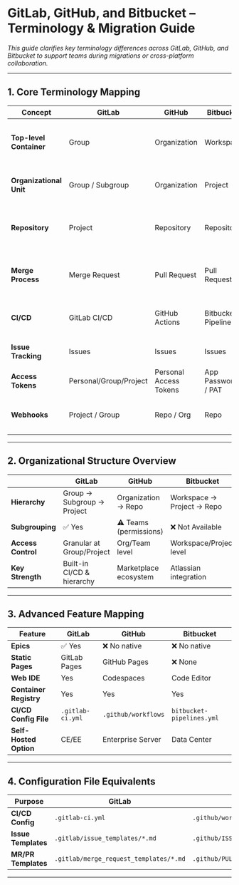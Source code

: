 # GitLab, GitHub, and Bitbucket – Terminology & Migration Guide

*This guide clarifies key terminology differences across GitLab, GitHub, and Bitbucket to support teams during migrations or cross-platform collaboration.*

---

## 1. Core Terminology Mapping

| Concept              | GitLab            | GitHub            | Bitbucket         | Notes                                                  |
|----------------------|-------------------|-------------------|-------------------|--------------------------------------------------------|
| **Top-level Container**  | Group             | Organization      | Workspace         | Workspace (Bitbucket) ≈ Organization ≈ Group           |
| **Organizational Unit**  | Group / Subgroup  | Organization      | Project           | Bitbucket *Project* ≈ GitLab *Group*                   |
| **Repository**           | Project           | Repository        | Repository        | GitLab *Project* = Repo + CI/CD + Issues, etc.         |
| **Merge Process**        | Merge Request     | Pull Request      | Pull Request      | Same function, different name in GitLab                |
| **CI/CD**                | GitLab CI/CD      | GitHub Actions    | Bitbucket Pipelines| YAML-based, but syntax varies                          |
| **Issue Tracking**       | Issues            | Issues            | Issues            | Consistent across platforms                            |
| **Access Tokens**        | Personal/Group/Project | Personal Access Tokens | App Passwords / PAT | GitLab has more token scopes                           |
| **Webhooks**             | Project / Group   | Repo / Org        | Repo              | GitLab & GitHub offer higher-level webhooks            |

---

## 2. Organizational Structure Overview

|                       | GitLab                  | GitHub                 | Bitbucket                   |
|-----------------------|-------------------------|------------------------|-----------------------------|
| **Hierarchy**         | Group → Subgroup → Project | Organization → Repo  | Workspace → Project → Repo  |
| **Subgrouping**       | ✅ Yes                  | ⚠️ Teams (permissions) | ❌ Not Available             |
| **Access Control**    | Granular at Group/Project| Org/Team level         | Workspace/Project level     |
| **Key Strength**      | Built-in CI/CD & hierarchy| Marketplace ecosystem  | Atlassian integration       |

---

## 3. Advanced Feature Mapping

| Feature              | GitLab        | GitHub        | Bitbucket     |
|----------------------|---------------|---------------|---------------|
| **Epics**            | ✅ Yes        | ❌ No native  | ❌ No native  |
| **Static Pages**     | GitLab Pages  | GitHub Pages  | ❌ None       |
| **Web IDE**          | Yes           | Codespaces    | Code Editor   |
| **Container Registry**| Yes          | Yes           | Yes           |
| **CI/CD Config File**| `.gitlab-ci.yml` | `.github/workflows` | `bitbucket-pipelines.yml` |
| **Self-Hosted Option**| CE/EE        | Enterprise Server | Data Center  |

---

## 4. Configuration File Equivalents

| Purpose           | GitLab                   | GitHub                   | Bitbucket               |
|-------------------|--------------------------|--------------------------|-------------------------|
| **CI/CD Config**  | `.gitlab-ci.yml`         | `.github/workflows/*.yml`| `bitbucket-pipelines.yml`|
| **Issue Templates**| `.gitlab/issue_templates/*.md` | `.github/ISSUE_TEMPLATE/*.md` | No standard path     |
| **MR/PR Templates**| `.gitlab/merge_request_templates/*.md` | `.github/PULL_REQUEST_TEMPLATE.md` | No standard path  |

---
